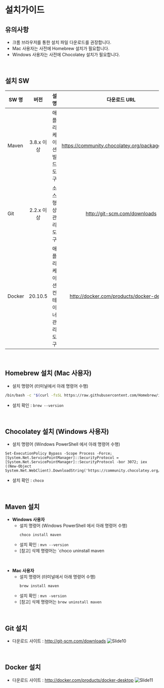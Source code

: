 # 설치가이드
## 유의사항
* 크롬 브라우저를 통한 설치 파일 다운로드를 권장합니다.
* Mac 사용자는 사전에 Homebrew 설치가 필요합니다.
* Windows 사용자는 사전에 Chocolatey 설치가 필요합니다.

<br>

## 설치 SW
| SW 명 | 버전 | 설명 | 다운로드 URL |
|---|:---:|:---:|:---:|
| Maven | 3.8.x 이상 | 애플리케이션 빌드 도구 | https://community.chocolatey.org/packages/maven |
| Git | 2.2.x 이상 | 소스 형상 관리 도구 | http://git-scm.com/downloads |
| Docker | 20.10.5 | 애플리케이션 컨테이너 관리 도구 | http://docker.com/products/docker-desktop |

<br>

## Homebrew 설치 (Mac 사용자)
- 설치 명령어 (터미널에서 아래 명령어 수행)
```sh
/bin/bash -c "$(curl -fsSL https://raw.githubusercontent.com/Homebrew/install/HEAD/install.sh)"
```
- 설치 확인 : `brew --version`

<br>

## Chocolatey 설치 (Windows 사용자)
- 설치 명령어 (Windows PowerShell 에서 아래 명령어 수행)
```
Set-ExecutionPolicy Bypass -Scope Process -Force; [System.Net.ServicePointManager]::SecurityProtocol = [System.Net.ServicePointManager]::SecurityProtocol -bor 3072; iex ((New-Object System.Net.WebClient).DownloadString('https://community.chocolatey.org/install.ps1'))
```
- 설치 확인 : `choco`

<br>

## Maven 설치
- **Windows 사용자**
  - 설치 명령어 (Windows PowerShell 에서 아래 명령어 수행)
    ```
    choco install maven
    ```
  - 설치 확인 : `mvn --version`
  - [참고] 삭제 명령어는 `choco uninstall maven

<br>

- **Mac 사용자**
  - 설치 명령어 (터미널에서 아래 명령어 수행)
    ```
    brew install maven
    ```
  - 설치 확인 : `mvn -version`
  - [참고] 삭제 명령어는 `brew uninstall maven`

<br>

## Git 설치
- 다운로드 사이트 : http://git-scm.com/downloads
![Slide10](https://user-images.githubusercontent.com/62231786/123755229-a8c57780-d8f6-11eb-9b27-6712ac8794ea.png)

<br>

## Docker 설치
- 다운로드 사이트 : http://docker.com/products/docker-desktop
![Slide11](https://user-images.githubusercontent.com/62231786/123755221-a7944a80-d8f6-11eb-93ef-2c61a124768e.png)
